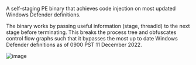 A self-staging PE binary that achieves code injection on most updated Windows Defender definitions.

The binary works by passing useful information (stage, threadId) to the next stage before terminating. This breaks the process tree and obfuscates control flow graphs such that it bypasses the most up to date Windows Defender definitions as of 0900 PST 11 December 2022.

![image](https://user-images.githubusercontent.com/22229087/206916933-da7172a2-583d-4f86-b2fe-eb52fea12f75.png)
